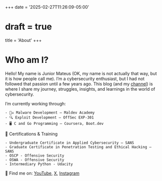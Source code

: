 +++
date = '2025-02-27T11:26:09-05:00'
# draft = true
title = 'About'
+++
<!-- ## Welcome to My About Page

Hello! My name is Junior Mateus (OK, my name is not actually written that way, but it is how people call me). I’m a cybersecurity enthusiast, but I had not followed that passion until a few years ago. This blog (and my [channel](https://www.youtube.com/@iamjuniormateus) ) is where I share my journey, struggles, insights, and learnings in the world of cybersecurity.

- **Focus Areas**: Red teaming, malware and exploit development, and reverse engineering.
- **Programming**: C and Go (currently learning)
- **Mission**: To connect with like-minded individuals, seek knowledge, and have fun along the way.

Feel free to reach out through [contact me](/contact/).
 -->

# Who am I?

Hello! My name is Junior Mateus (OK, my name is not actually that way, but it is how people call me). I’m a cybersecurity enthusiast, but I had not followed that passion until a few years ago. This blog (and my [channel](https://www.youtube.com/@iamjuniormateus)) is where I share my journey, struggles, insights, and learnings in the world of cybersecurity.

I’m currently working through:

    - 🏴‍☠️ Malware Development – Maldev Academy
    - 🔍 Exploit Development – OffSec EXP-301
    - 🖥️ C and Go Programming – Coursera, Boot.dev

📜 Certifications & Training

    - Undergraduate Certificate in Applied Cybersecurity – SANS
    - Graduate Certificate in Penetration Testing and Ethical Hacking – SANS
    - OSCP - Offensive Security
    - OSWA - Offensive Security
    - Intermediary Python - Udacity


<!-- 🎓 Education (Optional)

    Degree in [Field] – [University Name] -->

📍 Find me on:
    [YouTube](https://www.youtube.com/@iamjuniormateus),
    [X](https://x.com/iamjuniormateus),
    [Instagram](https://www.instagram.com/iamjuniormateus/)
    <!-- Email: [your contact info] -->